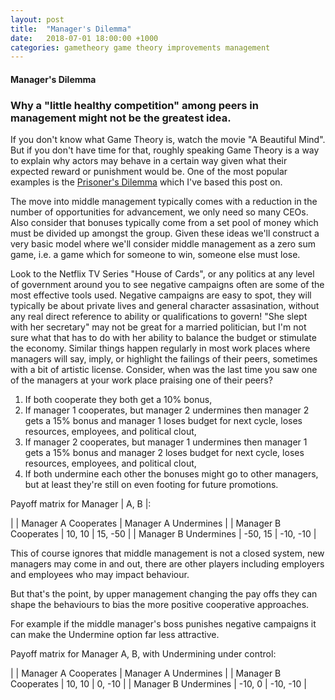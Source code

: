 ```yaml
---
layout: post
title:  "Manager's Dilemma"
date:   2018-07-01 18:00:00 +1000
categories: gametheory game theory improvements management
---
```

#### Manager's Dilemma
### Why a "little healthy competition" among peers in management might not be the greatest idea.

If you don't know what Game Theory is, watch the movie "A Beautiful Mind". But if you don't have time for that, roughly speaking Game Theory is a way to explain why actors may behave in a certain way given what their expected reward or punishment would be. One of the most popular examples is the [Prisoner's Dilemma][prisoners-dilemma] which I've based this post on.

The move into middle management typically comes with a reduction in the number of opportunities for advancement, we only need so many CEOs. Also consider that bonuses typically come from a set pool of money which must be divided up amongst the group. Given these ideas we'll construct a very basic model where we'll consider middle management as a zero sum game, i.e. a game which for someone to win, someone else must lose.

Look to the Netflix TV Series "House of Cards", or any politics at any level of government around you to see negative campaigns often are some of the most effective tools used.
Negative campaigns are easy to spot, they will typically be about private lives and general character assasination, without any real direct reference to ability or qualifications to govern! "She slept with her secretary" may not be great for a married politician, but I'm not sure what that has to do with her ability to balance the budget or stimulate the economy. Similar things happen regularly in most work places where managers will say, imply, or highlight the failings of their peers, sometimes with a bit of artistic license. Consider, when was the last time you saw one of the managers at your work place praising one of their peers?



1. If both cooperate they both get a 10% bonus,
2. If manager 1 cooperates, but manager 2 undermines then manager 2 gets a 15% bonus and manager 1 loses budget for next cycle, loses resources, employees, and political clout,
3. If manager 2 cooperates, but manager 1 undermines then manager 1 gets a 15% bonus and manager 2 loses budget for next cycle, loses resources, employees, and political clout,
4. If both undermine each other the bonuses might go to other managers, but at least they're still on even footing for future promotions.

Payoff matrix for Manager | A, B |:

|                      | Manager A Cooperates | Manager A Undermines |
| Manager B Cooperates |        10, 10        |         15, -50      |
| Manager B Undermines |       -50, 15        |        -10, -10      |


This of course ignores that middle management is not a closed system, new managers may come in and out, there are other players including employers and employees who may impact behaviour.

But that's the point, by upper management changing the pay offs they can shape the behaviours to bias the more positive cooperative approaches.

For example if the middle manager's boss punishes negative campaigns it can make the Undermine option far less attractive.

Payoff matrix for Manager A, B, with Undermining under control:

|                      | Manager A Cooperates | Manager A Undermines |
| Manager B Cooperates |        10, 10        |          0, -10      |
| Manager B Undermines |       -10,  0        |        -10, -10      |


[prisoners-dilemma]: https://en.wikipedia.org/wiki/Prisoner's_dilemma#Strategy_for_the_prisoner's_dilemma

